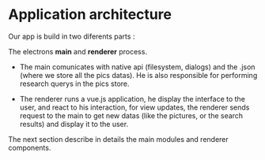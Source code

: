 # Application architecture

Our app is build in two diferents parts :

The electrons **main** and **renderer** process.

* The main comunicates with native api (filesystem, dialogs) and the .json (where we store all the pics datas). He is also responsible for performing research querys in the pics store.

* The renderer runs a vue.js application, he display the interface to the user, and react to his interaction, for view updates, the renderer sends request to the main to get new datas (like the pictures, or the search results) and display it to the user.

The next section describe in details the main modules and renderer components.